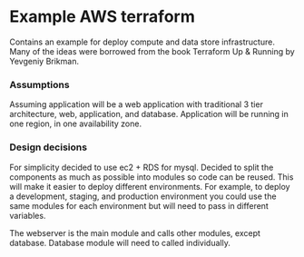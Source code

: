 # Example AWS terraform

Contains an example for deploy compute and data store infrastructure.
Many of the ideas were borrowed from the book Terraform Up & Running by Yevgeniy Brikman.

### Assumptions

Assuming application will be a web application with traditional 3 tier architecture, web, application, and database.
Application will be running in one region, in one availability zone.

### Design decisions
For simplicity decided to use ec2 + RDS for mysql.
Decided to split the components as much as possible into modules so code can be reused. This will make it easier to deploy different environments. For example, to deploy a development, staging, and production environment you could use the same modules for each environment but will need to pass in different variables.

The webserver is the main module and calls other modules, except database. Database module will need to called individually. 

